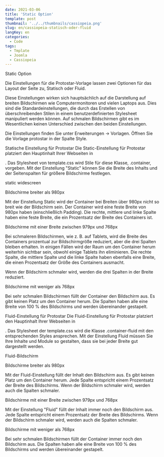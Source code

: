 ```yaml
---
date: 2021-03-06
title: 'Static Option'
template: post
thumbnail: '../../thumbnails/cassiopeia.png'
slug: en/cassiopeia-statisch-oder-fluid
langKey: en
categories:
  - Code
tags:
  - Tmplate
  - Joomla
  - Cassiopeia
---
```


Static Option

Die Einstellungen für die Protostar-Vorlage lassen zwei Optionen für das Layout der Seite zu, Statisch oder Fluid.

Diese Einstellungen wirken sich hauptsächlich auf die Darstellung auf breiten Bildschirmen wie Computermonitoren und vielen Laptops aus. Dies sind die Standardeinstellungen, die durch das Erstellen von überschreibenden Stilen in einem benutzerdefinierten Stylesheet manipuliert werden können. Auf schmalen Bildschirmen gibt es im Wesentlichen keinen Unterschied zwischen den beiden Einstellungen.

Die Einstellungen finden Sie unter Erweiterungen -> Vorlagen. Öffnen Sie die Vorlage protostar in der Spalte Style.

Statische Einstellung für Protostar
Die Static-Einstellung für Protostar platziert den Hauptinhalt Ihrer Webseiten in <div class="container">. Das Stylesheet von template.css wird Stile für diese Klasse, .container, vorgeben. Mit der Einstellung "Static" können Sie die Breite des Inhalts und der Seitenspalten für größere Bildschirme festlegen.

static widescreen

Bildschirme breiter als 980px

Mit der Einstellung Static wird der Container bei Breiten über 980px nicht so breit wie der Bildschirm sein. Der Container wird eine feste Breite von 980px haben (einschließlich Padding). Die rechte, mittlere und linke Spalte haben eine feste Breite, die ein Prozentsatz der Breite des Containers ist.

Bildschirme mit einer Breite zwischen 979px und 768px

Bei schmaleren Bildschirmen, wie z. B. auf Tablets, wird die Breite des Containers prozentual zur Bildschirmgröße reduziert, aber die drei Spalten bleiben erhalten. In einigen Fällen wird der Raum um den Container herum weiterhin sichtbar sein, obwohl einige Tablets ihn eliminieren. Die rechte Spalte, die mittlere Spalte und die linke Spalte haben ebenfalls eine Breite, die einen Prozentsatz der Größe des Containers ausmacht.

Wenn der Bildschirm schmaler wird, werden die drei Spalten in der Breite reduziert.

Bildschirme mit weniger als 768px

Bei sehr schmalen Bildschirmen füllt der Container den Bildschirm aus. Es gibt keinen Platz um den Container herum. Die Spalten haben alle eine Breite von 100 % des Bildschirms und werden übereinander gestapelt.

Fluid-Einstellung für Protostar
Die Fluid-Einstellung für Protostar platziert den Hauptinhalt Ihrer Webseiten in <div class="container-fluid">. Das Stylesheet der template.css wird die Klasse .container-fluid mit den entsprechenden Styles ansprechen. Mit der Einstellung Fluid müssen Sie Ihre Inhalte und Module so gestalten, dass sie bei jeder Breite gut dargestellt werden.

Fluid-Bildschirm

Bildschirme breiter als 980px

Mit der Fluid-Einstellung füllt der Inhalt den Bildschirm aus. Es gibt keinen Platz um den Container herum. Jede Spalte entspricht einem Prozentsatz der Breite des Bildschirms. Wenn der Bildschirm schmaler wird, werden auch die Spalten schmaler.

Bildschirme mit einer Breite zwischen 979px und 768px

Mit der Einstellung "Fluid" füllt der Inhalt immer noch den Bildschirm aus. Jede Spalte entspricht einem Prozentsatz der Breite des Bildschirms. Wenn der Bildschirm schmaler wird, werden auch die Spalten schmaler.

Bildschirme mit weniger als 768px

Bei sehr schmalen Bildschirmen füllt der Container immer noch den Bildschirm aus. Die Spalten haben alle eine Breite von 100 % des Bildschirms und werden übereinander gestapelt.

